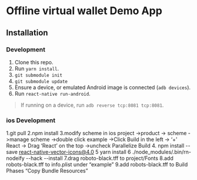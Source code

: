 # Offline virtual wallet Demo App

## Installation

### Development

1. Clone this repo.
2. Run `yarn install`.
3. `git submodule init`
4. `git submodule update`
5. Ensure a device, or emulated Android image is connected (`adb devices`).
6. Run `react-native run-android`.

> If running on a device, run `adb reverse tcp:8081 tcp:8081`.

### ios Development

1.git pull
2.npm install
3.modify scheme in ios project ->product -> scheme ->manage scheme ->double click example
->Click Build in the left -> ‘+’ React -> Drag ‘React’ on the top ->uncheck Parallelize Build
4. npm install --save react-native-vector-icons@4.0
5 yarn install
6 ./node_modules/.bin/rn-nodeify --hack --install
7.drag roboto-black.tff to project/Fonts
8.add robots-black.tff to info.plist under “example”
9.add robots-black.tff to Build Phases “Copy Bundle Resources”
